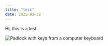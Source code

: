 ```yaml
--- 
title: "test"
date: 2025-03-22
---
```

<p>Hi, this is a test.</p>

![Padlock with keys from a computer keyboard](/web-assessment/docs/assets/images/padlock-keyboard-image-unsplash.jpg)

